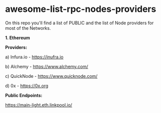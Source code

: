 # awesome-list-rpc-nodes-providers

On this repo you'll find a list of PUBLIC and the list of Node providers for most of the Networks.

**1. Ethereum**

**Providers:**

a) Infura.io - https://inufra.io

b) Alchemy - https://www.alchemy.com/

c) QuickNode - https://www.quicknode.com/

d) 0x - https://0x.org


**Public Endpoints:**

https://main-light.eth.linkpool.io/
